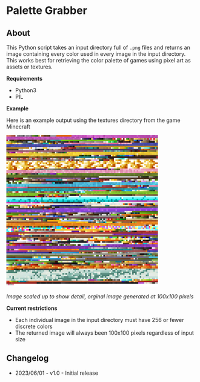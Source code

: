 # Palette Grabber
## About
This Python script takes an input directory full of `.png` files and returns an 
image containing every color used in every image in the input directory. This 
works best for retrieving the color palette of games using pixel art as assets 
or textures.

**Requirements**

- Python3
- PIL

**Example**

Here is an example output using the textures directory from the game Minecraft

![An exmaple output image](example.png)

*Image scaled up to show detail, orginal image generated at 100x100 pixels*

**Current restrictions**

- Each individual image in the input directory must have 256 or fewer discrete 
colors
- The returned image will always been 100x100 pixels regardless of input size

## Changelog
- 2023/06/01 - v1.0 - Initial release
